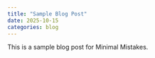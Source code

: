 ```yaml
---
title: "Sample Blog Post"
date: 2025-10-15
categories: blog
---
```

This is a sample blog post for Minimal Mistakes.
